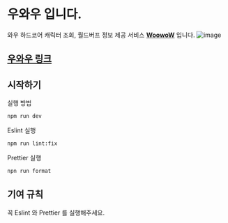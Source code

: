 # 우와우 입니다.
와우 하드코어 캐릭터 조회, 월드버프 정보 제공 서비스 [<strong>WoowoW</strong>](https://woo-wow.vercel.app) 입니다.
![image](https://github.com/CodeMonkids/WooWoW_Client/assets/117980824/b25101b0-a4b9-46ec-88ca-4248f8183ab6)
## [우와우 링크](https://woo-wow.vercel.app/)
## 시작하기
실행 방법
```bash
npm run dev
```
Eslint 실행 
```bash
npm run lint:fix 
```
Prettier 실행 
```bash
npn run format
```
## 기여 규칙
꼭 Eslint 와 Prettier 를 실행해주세요.